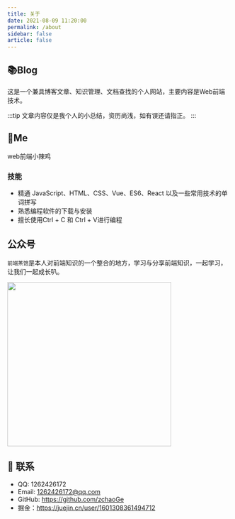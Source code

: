 ```yaml
---
title: 关于
date: 2021-08-09 11:20:00
permalink: /about
sidebar: false
article: false
---
```


## 📚Blog
这是一个兼具博客文章、知识管理、文档查找的个人网站，主要内容是Web前端技术。

<!-- 如果你喜欢这个博客&主题欢迎到[GitHub](https://github.com/xugaoyi/vuepress-theme-vdoing)点个Star，或者交换[友链](/friends/) ( •̀ ω •́ )✧-->

:::tip
文章内容仅是我个人的小总结，资历尚浅，如有误还请指正。
:::

<!-- [更新日志](https://github.com/xugaoyi/vuepress-theme-vdoing/commits/master)-->

<!-- ## 🎨Theme

[<img src="https://github-readme-stats.vercel.app/api/pin/?username=xugaoyi&amp;repo=vuepress-theme-vdoing" alt="ReadMe Card" class="no-zoom">](https://github.com/xugaoyi/vuepress-theme-vdoing)
[<img src="https://github-readme-stats.vercel.app/api/pin/?username=xugaoyi&amp;repo=vuepress-theme-vdoing-doc" alt="ReadMe Card" class="no-zoom">](https://doc.xugaoyi.com/)

本站主题是 [`Vdoing`](https://github.com/xugaoyi/vuepress-theme-vdoing)，这是一款简洁高效的VuePress 知识管理&博客 主题。旨在轻松打造一个`结构化`与`碎片化`并存的个人在线知识库&博客，让你的知识海洋像一本本书一样清晰易读。配合多维索引，让每一个知识点都可以快速定位！ 更多[详情](https://github.com/xugaoyi/vuepress-theme-vdoing)。 -->

<!-- <a href="https://github.com/xugaoyi/vuepress-theme-vdoing" target="_blank"><img src='https://img.shields.io/github/stars/xugaoyi/vuepress-theme-vdoing' alt='GitHub stars' class="no-zoom"></a>
<a href="https://github.com/xugaoyi/vuepress-theme-vdoing" target="_blank"><img src='https://img.shields.io/github/forks/xugaoyi/vuepress-theme-vdoing' alt='GitHub forks' class="no-zoom"></a> -->


## 🐼Me
web前端小辣鸡

### 技能
* 精通 JavaScript、HTML、CSS、Vue、ES6、React 以及一些常用技术的单词拼写
* 熟悉编程软件的下载与安装
* 擅长使用Ctrl + C 和 Ctrl + V进行编程 

<!-- 本人↓↓↓

<img src='https://cdn.jsdelivr.net/gh/xugaoyi/image_store/blog/20200103123203.jpg' alt='本人照片' style="width:106px;"> -->


## 公众号
`前端茶馆`是本人对前端知识的一个整合的地方，学习与分享前端知识，一起学习，让我们一起成长叭。

<img src="https://cdn.jsdelivr.net/gh/zchaoGe/image-hosting@master/blog/微信公众号.png"  style="width:370px;" />
<!-- <img src="https://cdn.jsdelivr.net/gh/xugaoyi/image_store@master/blog/qrcode.zdqv9mlfc0g.jpg"  style="width:30%;" /> -->
<!--
## 前端学习
关注上面的公众号，回复`前端学习`，即可获取这些 [前端学习资源](https://github.com/xugaoyi/blog-gitalk-comment/wiki/Front-end-Study)。
-->

## :email: 联系

- QQ: <a :href="qqUrl" class='qq'>1262426172</a>
- Email:  <a href="mailto:1262426172@qq.com">1262426172@qq.com</a>
- GitHub: <https://github.com/zchaoGe>
- 掘金：<https://juejin.cn/user/1601308361494712>


<script>
  export default {
    data(){
      return {
        qqUrl: 'tencent://message/?uin=1262426172&Site=&Menu=yes'
      }
    },
    mounted(){
      const flag =  navigator.userAgent.match(/(phone|pad|pod|iPhone|iPod|ios|iPad|Android|Mobile|BlackBerry|IEMobile|MQQBrowser|JUC|Fennec|wOSBrowser|BrowserNG|WebOS|Symbian|Windows Phone)/i);
      if(flag){
        this.qqUrl = 'mqqwpa://im/chat?chat_type=wpa&uin=1262426172&version=1&src_type=web&web_src=oicqzone.com'
      }
    }
  }
</script>
